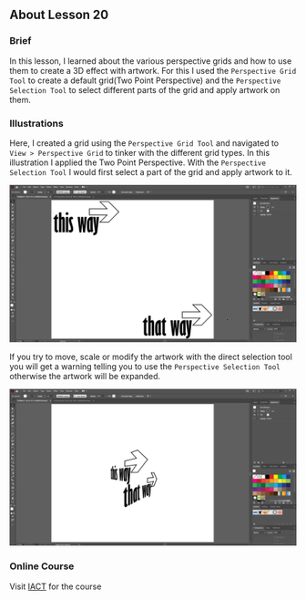 ## About Lesson 20

### Brief
In this lesson, I learned about the various perspective grids and how to use them to create a 3D effect with artwork. For this I used the ```Perspective Grid Tool``` to create a default grid(Two Point Perspective) and the ```Perspective Selection Tool``` to select different parts of the grid and apply artwork on them.

### Illustrations

Here, I created a grid using the ```Perspective Grid Tool``` and navigated to ```View > Perspective Grid``` to tinker with the different grid types. In this illustration I applied the Two Point Perspective. With the ```Perspective Selection Tool``` I would first select a part of the grid and apply artwork to it.

![Illustration Example](../assets/images/lesson-20/illustration-01.gif)

If you try to move, scale or modify the artwork with the direct selection tool you will get a warning telling you to use the ```Perspective Selection Tool``` otherwise the artwork will be expanded.

![Illustration Example](../assets/images/lesson-20/illustration-02.gif)

### Online Course
Visit [IACT](https://iact.ie) for the course